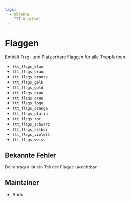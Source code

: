 ```yaml
---
tags:
  - Objekte
  - TTT Original
---
```


# Flaggen

Enthält Trag- und Platzierbare Flaggen für alle Truppfarben.

- `ttt_flags_blau`
- `ttt_flags_braun`
- `ttt_flags_bronze`
- `ttt_flags_gelb`
- `ttt_flags_gold`
- `ttt_flags_grau`
- `ttt_flags_grun`
- `ttt_flags_logo`
- `ttt_flags_orange`
- `ttt_flags_platin`
- `ttt_flags_rot`
- `ttt_flags_schwarz`
- `ttt_flags_silber`
- `ttt_flags_violett`
- `ttt_flags_weiss`

## Bekannte Fehler

Beim tragen ist ein Teil der Flagge unsichtbar.

## Maintainer

- Andx
